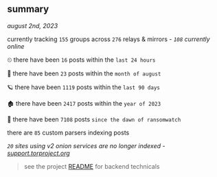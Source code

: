 
## summary
_august 2nd, 2023_

currently tracking `155` groups across `276` relays & mirrors - _`108` currently online_

⏲ there have been `16` posts within the `last 24 hours`

🦈 there have been `23` posts within the `month of august`

🪐 there have been `1119` posts within the `last 90 days`

🏚 there have been `2417` posts within the `year of 2023`

🦕 there have been `7108` posts `since the dawn of ransomwatch`

there are `85` custom parsers indexing posts

_`20` sites using v2 onion services are no longer indexed - [support.torproject.org](https://support.torproject.org/onionservices/v2-deprecation/)_

> see the project [README](https://github.com/joshhighet/ransomwatch#ransomwatch--) for backend technicals
